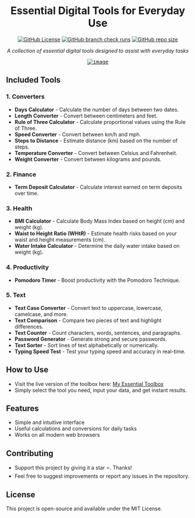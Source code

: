 <div align="center">
  
# Essential Digital Tools for Everyday Use

[![GitHub License](https://img.shields.io/github/license/EduardaSRBastos/my-essential-toolbox?style=plastic&color=darkred)](https://github.com/EduardaSRBastos/my-essential-toolbox?tab=MIT-1-ov-file)
[![GitHub branch check runs](https://img.shields.io/github/check-runs/EduardaSRBastos/my-essential-toolbox/main?style=plastic)](https://github.com/EduardaSRBastos/my-essential-toolbox/actions)
[![GitHub repo size](https://img.shields.io/github/repo-size/EduardaSRBastos/my-essential-toolbox?style=plastic)](https://github.com/EduardaSRBastos/my-essential-toolbox)


<p><i>A collection of essential digital tools designed to assist with everyday tasks</i></p>

<kbd>[![image](https://github.com/user-attachments/assets/995811cf-f845-48ad-82a6-3fd6ef3adb32)](https://eduardasrbastos.github.io/my-essential-toolbox)</kbd>



 </div>
 
## Included Tools

### 1. Converters
- **Days Calculator** - Calculate the number of days between two dates.
- **Length Converter** - Convert between centimeters and feet.
- **Rule of Three Calculator** - Calculate proportional values using the Rule of Three.
- **Speed Converter** - Convert between km/h and mph.
- **Steps to Distance** - Estimate distance (km) based on the number of steps.
- **Temperature Converter** - Convert between Celsius and Fahrenheit.
- **Weight Converter** - Convert between kilograms and pounds.

### 2. Finance
- **Term Deposit Calculator** - Calculate interest earned on term deposits over time.

### 3. Health
- **BMI Calculator** - Calculate Body Mass Index based on height (cm) and weight (kg).
- **Waist to Height Ratio (WHtR)** - Estimate health risks based on your waist and height measurements (cm).
- **Water Intake Calculator** - Determine the daily water intake based on weight (kg).

### 4. Productivity
- **Pomodoro Timer** - Boost productivity with the Pomodoro Technique.

### 5. Text
- **Text Case Converter** - Convert text to uppercase, lowercase, camelcase, and more.
- **Text Comparison** - Compare two pieces of text and highlight differences.
- **Text Counter** - Count characters, words, sentences, and paragraphs.
- **Password Generator** - Generate strong and secure passwords.
- **Text Sorter** - Sort lines of text alphabetically or numerically.
- **Typing Speed Test** - Test your typing speed and accuracy in real-time.

## How to Use
- Visit the live version of the toolbox here: [My Essential Toolbox](https://eduardasrbastos.github.io/my-essential-toolbox/)
- Simply select the tool you need, input your data, and get instant results.  

## Features
- Simple and intuitive interface  
- Useful calculations and conversions for daily tasks  
- Works on all modern web browsers  

## Contributing
- Support this project by giving it a star ⭐. Thanks!
- Feel free to suggest improvements or report any issues in the repository.

## License
This project is open-source and available under the MIT License.

